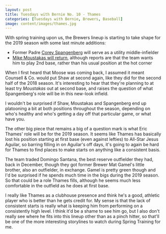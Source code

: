 ```yaml
---
layout: post
title: Tuesdays with Bernie No. 10 - Thames
categories: [Tuesdays with Bernie, Brewers, Baseball]
image: content/images/thames.jpg
---
```


With spring training upon us, the Brewers lineup is starting to take shape for the 2019 season with some last minute additions:

* Former Padre [Corey Spangenberg](https://www.mlb.com/brewers/news/cory-spangenberg-signs-contract-with-brewers/c-302403566) will serve as a utility middle-infielder
* [Mike Moustakas will return](https://www.mlb.com/brewers/news/mike-moustakas-to-man-second-base-for-brewers/c-304117214), although reports are that the team wants him to play 2nd base, rather than his usual position at the hot corner

When I first heard that Moose was coming back, I assumed it meant Counsell & Co. would put Shaw at second again, like they did for the second half of the 2018 season. It's interesting to hear that they're planning to at least try *Moustakas* out at second base, and raises the question of what Spangenberg's role will be in this new-look infield. 

I wouldn't be surprised if Shaw, Moustakas and Spangenberg end up platooning a bit at both positions throughout the season, depending on who's healthy and who's getting a day off that particular game, or what have you.

The other big piece that remains a big of a question mark is what Eric Thames' role will be for the 2019 season. It seems like Thames has basically lost his position starting at first base (even against lefties) to All-Star Jesus Aguilar, so barring filling in on Aguilar's off days, it's going to again be hard for Thames to find places to make starts on anything like a consistent basis.

 The team traded Domingo Santana, the best reserve outfielder they had, back in December, though they got former Brewer Mat Gamel's little brother, also an outfielder, in exchange. Gamel is pretty green though and I'd be surprised if he spends much time in the bigs during the 2019 season. So that could be a role Thames fills, although he seems much less comfortable in the outfield as he does at first base.

I really like Thames as a clubhouse presence and think he's a good, athletic player who is better than he gets credit for. My sense is that the lack of consistent starts is really what is keeping him from performing on a consistently high level. I think it'd be a shame to see him go, but I also don't really see where he fits into this lineup other than as a pinch hitter, so that'll be one of the more interesting storylines to watch during Spring Training for me.